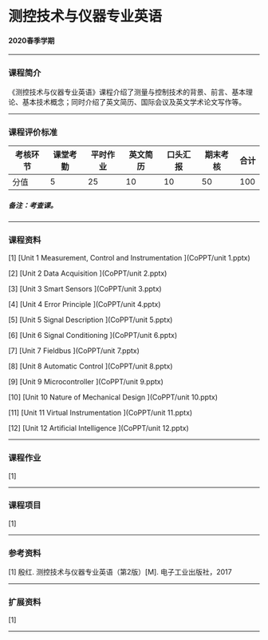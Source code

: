 # 测控技术与仪器专业英语

#### 2020春季学期

---

### 课程简介

《测控技术与仪器专业英语》课程介绍了测量与控制技术的背景、前言、基本理论、基本技术概念；同时介绍了英文简历、国际会议及英文学术论文写作等。

---

### 课程评价标准

|考核环节 | 课堂考勤 | 平时作业 | 英文简历 | 口头汇报 |期末考核|合计|
|---|---|---|---|---|---|---|
|分值| 5| 25|10|10|50|100|



##### 备注：考查课。 

---

### 课程资料

[1] [Unit 1 Measurement, Control and Instrumentation ](CoPPT/unit 1.pptx)

[2] [Unit 2 Data Acquisition ](CoPPT/unit 2.pptx)

[3] [Unit 3 Smart Sensors ](CoPPT/unit 3.pptx)

[4] [Unit 4 Error Principle ](CoPPT/unit 4.pptx)

[5] [Unit 5 Signal Description ](CoPPT/unit 5.pptx)

[6] [Unit 6 Signal Conditioning ](CoPPT/unit 6.pptx)

[7] [Unit 7 Fieldbus ](CoPPT/unit 7.pptx)

[8] [Unit 8 Automatic Control ](CoPPT/unit 8.pptx)

[9] [Unit 9 Microcontroller ](CoPPT/unit 9.pptx)

[10] [Unit 10 Nature of Mechanical Design ](CoPPT/unit 10.pptx)

[11] [Unit 11 Virtual Instrumentation ](CoPPT/unit 11.pptx)

[12] [Unit 12 Artificial Intelligence ](CoPPT/unit 12.pptx)



---

### 课程作业

[1]  

---

### 课程项目

[1]  


---

### 参考资料

[1] 殷红. 测控技术与仪器专业英语（第2版）[M]. 电子工业出版社，2017


---

### 扩展资料

[1] 


---
